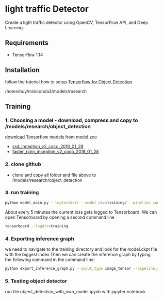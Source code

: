 # light traffic Detector
Create a light traffic detector using OpenCV, TensorFlow API, and Deep Learning.
## Requirements
 - Tensorflow 1.14 
 
## Installation
follow the tutorial how to setup [Tensorflow for Object Detection](https://tensorflow-object-detection-api-tutorial.readthedocs.io/en/latest/install.html) 

/home/huy/miniconda3/models/research

## Training 
### 1. Choosing a model - download, compress and copy to /models/research/object_detection
[download Tensorflow models from model zoo](https://github.com/tensorflow/models/blob/master/research/object_detection/g3doc/detection_model_zoo.md) 
- [ssd_inception_v2_coco_2018_01_28](http://download.tensorflow.org/models/object_detection/ssd_inception_v2_coco_2018_01_28.tar.gz)
- [faster_rcnn_inception_v2_coco_2018_01_28](http://download.tensorflow.org/models/object_detection/faster_rcnn_inception_v2_coco_2018_01_28.tar.gz)
### 2. clone github
- clone and copy all folder and file above to /models/research/object_detection
### 3. run training
```bash
python model_main.py --logtostderr --model_dir=training/ --pipeline_config_path=training/ssd_inception_v2_pets.config
```
About every 5 minutes the current loss gets logged to Tensorboard. We can open Tensorboard by opening a second command line
```bash
tensorboard --logdir=training
```
### 4. Exporting inference graph
we need to navigate to the training directory and look for the model.ckpt file with the biggest index
Then we can create the inference graph by typing the following command in the command line:
```bash
python export_inference_graph.py --input_type image_tensor --pipeline_config_path training/ssd_inception_v2_pets.config --trained_checkpoint_prefix training/model.ckpt-XXXX --output_directory inference_graph
```
### 5. Testing object detector
run file object_detection_with_own_model.ipynb with jupyter notebook



